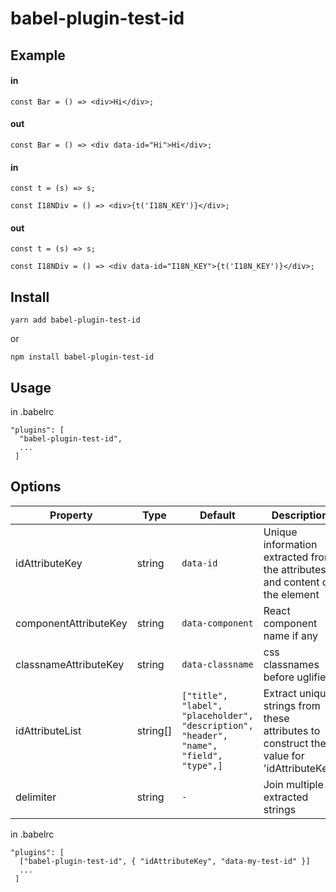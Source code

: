 # babel-plugin-test-id

## Example

#### in

```
const Bar = () => <div>Hi</div>;
```

#### out

```
const Bar = () => <div data-id="Hi">Hi</div>;
```

#### in

```
const t = (s) => s;

const I18NDiv = () => <div>{t('I18N_KEY')}</div>;
```

#### out

```
const t = (s) => s;

const I18NDiv = () => <div data-id="I18N_KEY">{t('I18N_KEY')}</div>;

```

## Install

`yarn add babel-plugin-test-id`

or

`npm install babel-plugin-test-id`

## Usage

in .babelrc

```
"plugins": [
  "babel-plugin-test-id",
  ...
 ]
```

## Options

| Property | Type | Default | Description |
| --- | --- | --- | ---|
| idAttributeKey | string | `data-id` | Unique information extracted from the attributes and content of the element |
| componentAttributeKey | string | `data-component` | React component name if any |
| classnameAttributeKey | string | `data-classname` | css classnames before uglified |
| idAttributeList | string[] | `["title", "label", "placeholder", "description", "header", "name", "field", "type",]` | Extract unique strings from these attributes to construct the value for 'idAttributeKey' |
| delimiter | string | `-` | Join multiple extracted strings |

in .babelrc

```
"plugins": [
  ["babel-plugin-test-id", { "idAttributeKey", "data-my-test-id" }]
  ...
 ]
```